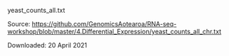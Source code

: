 yeast_counts_all.txt

Source: https://github.com/GenomicsAotearoa/RNA-seq-workshop/blob/master/4.Differential_Expression/yeast_counts_all_chr.txt

Downloaded: 20 April 2021